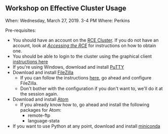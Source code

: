 ## Workshop on Effective Cluster Usage

When: Wednesday, March 27, 2019. 3-4 PM
Where: Perkins

Pre-requisites:
- You should have an account on the [RCE Cluster](https://rce-docs.hmdc.harvard.edu/). If you do not have an account, look at [_Accessing the RCE_](https://rce-docs.hmdc.harvard.edu/book/accessing-rce-0) for instructions on how to obtain one.
- You should be able to login to the cluster using the graphical client [instructions here](https://rce-docs.hmdc.harvard.edu/nx4)
- If you're using Windows, download and install [PuTTY](https://www.putty.org/)
- Download and install [FileZilla](https://rce-docs.hmdc.harvard.edu/book/installing-filezilla)
    + If you can follow the instructions [here](https://rce-docs.hmdc.harvard.edu/book/configuring-filezilla), go ahead and configure FileZilla.
    + Don't bother with the configuration if you don't want to, we'll do it at the session again.
- Download and install [Atom](https://atom.io/)
    + If you already know how to, go ahead and install the following packages for Atom:
        - remote-ftp
        - language-stata
- If you want to use Python at any point, download and install [miniconda](https://docs.conda.io/en/latest/miniconda.html)
